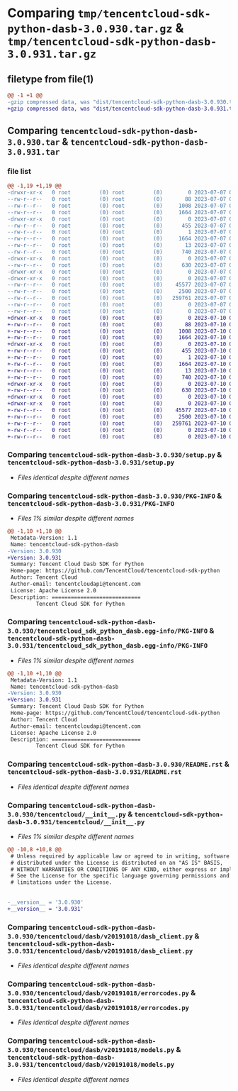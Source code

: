 # Comparing `tmp/tencentcloud-sdk-python-dasb-3.0.930.tar.gz` & `tmp/tencentcloud-sdk-python-dasb-3.0.931.tar.gz`

## filetype from file(1)

```diff
@@ -1 +1 @@
-gzip compressed data, was "dist/tencentcloud-sdk-python-dasb-3.0.930.tar", last modified: Fri Jul  7 00:21:52 2023, max compression
+gzip compressed data, was "dist/tencentcloud-sdk-python-dasb-3.0.931.tar", last modified: Mon Jul 10 00:38:28 2023, max compression
```

## Comparing `tencentcloud-sdk-python-dasb-3.0.930.tar` & `tencentcloud-sdk-python-dasb-3.0.931.tar`

### file list

```diff
@@ -1,19 +1,19 @@
-drwxr-xr-x   0 root         (0) root         (0)        0 2023-07-07 00:21:52.000000 tencentcloud-sdk-python-dasb-3.0.930/
--rw-r--r--   0 root         (0) root         (0)       88 2023-07-07 00:21:52.000000 tencentcloud-sdk-python-dasb-3.0.930/setup.cfg
--rw-r--r--   0 root         (0) root         (0)     1008 2023-07-07 00:21:52.000000 tencentcloud-sdk-python-dasb-3.0.930/setup.py
--rw-r--r--   0 root         (0) root         (0)     1664 2023-07-07 00:21:52.000000 tencentcloud-sdk-python-dasb-3.0.930/PKG-INFO
-drwxr-xr-x   0 root         (0) root         (0)        0 2023-07-07 00:21:52.000000 tencentcloud-sdk-python-dasb-3.0.930/tencentcloud_sdk_python_dasb.egg-info/
--rw-r--r--   0 root         (0) root         (0)      455 2023-07-07 00:21:52.000000 tencentcloud-sdk-python-dasb-3.0.930/tencentcloud_sdk_python_dasb.egg-info/SOURCES.txt
--rw-r--r--   0 root         (0) root         (0)        1 2023-07-07 00:21:52.000000 tencentcloud-sdk-python-dasb-3.0.930/tencentcloud_sdk_python_dasb.egg-info/dependency_links.txt
--rw-r--r--   0 root         (0) root         (0)     1664 2023-07-07 00:21:52.000000 tencentcloud-sdk-python-dasb-3.0.930/tencentcloud_sdk_python_dasb.egg-info/PKG-INFO
--rw-r--r--   0 root         (0) root         (0)       13 2023-07-07 00:21:52.000000 tencentcloud-sdk-python-dasb-3.0.930/tencentcloud_sdk_python_dasb.egg-info/top_level.txt
--rw-r--r--   0 root         (0) root         (0)      740 2023-07-07 00:21:52.000000 tencentcloud-sdk-python-dasb-3.0.930/README.rst
-drwxr-xr-x   0 root         (0) root         (0)        0 2023-07-07 00:21:52.000000 tencentcloud-sdk-python-dasb-3.0.930/tencentcloud/
--rw-r--r--   0 root         (0) root         (0)      630 2023-07-07 00:21:52.000000 tencentcloud-sdk-python-dasb-3.0.930/tencentcloud/__init__.py
-drwxr-xr-x   0 root         (0) root         (0)        0 2023-07-07 00:21:52.000000 tencentcloud-sdk-python-dasb-3.0.930/tencentcloud/dasb/
-drwxr-xr-x   0 root         (0) root         (0)        0 2023-07-07 00:21:52.000000 tencentcloud-sdk-python-dasb-3.0.930/tencentcloud/dasb/v20191018/
--rw-r--r--   0 root         (0) root         (0)    45577 2023-07-07 00:21:52.000000 tencentcloud-sdk-python-dasb-3.0.930/tencentcloud/dasb/v20191018/dasb_client.py
--rw-r--r--   0 root         (0) root         (0)     2500 2023-07-07 00:21:52.000000 tencentcloud-sdk-python-dasb-3.0.930/tencentcloud/dasb/v20191018/errorcodes.py
--rw-r--r--   0 root         (0) root         (0)   259761 2023-07-07 00:21:52.000000 tencentcloud-sdk-python-dasb-3.0.930/tencentcloud/dasb/v20191018/models.py
--rw-r--r--   0 root         (0) root         (0)        0 2023-07-07 00:21:52.000000 tencentcloud-sdk-python-dasb-3.0.930/tencentcloud/dasb/v20191018/__init__.py
--rw-r--r--   0 root         (0) root         (0)        0 2023-07-07 00:21:52.000000 tencentcloud-sdk-python-dasb-3.0.930/tencentcloud/dasb/__init__.py
+drwxr-xr-x   0 root         (0) root         (0)        0 2023-07-10 00:38:28.000000 tencentcloud-sdk-python-dasb-3.0.931/
+-rw-r--r--   0 root         (0) root         (0)       88 2023-07-10 00:38:28.000000 tencentcloud-sdk-python-dasb-3.0.931/setup.cfg
+-rw-r--r--   0 root         (0) root         (0)     1008 2023-07-10 00:38:28.000000 tencentcloud-sdk-python-dasb-3.0.931/setup.py
+-rw-r--r--   0 root         (0) root         (0)     1664 2023-07-10 00:38:28.000000 tencentcloud-sdk-python-dasb-3.0.931/PKG-INFO
+drwxr-xr-x   0 root         (0) root         (0)        0 2023-07-10 00:38:28.000000 tencentcloud-sdk-python-dasb-3.0.931/tencentcloud_sdk_python_dasb.egg-info/
+-rw-r--r--   0 root         (0) root         (0)      455 2023-07-10 00:38:28.000000 tencentcloud-sdk-python-dasb-3.0.931/tencentcloud_sdk_python_dasb.egg-info/SOURCES.txt
+-rw-r--r--   0 root         (0) root         (0)        1 2023-07-10 00:38:28.000000 tencentcloud-sdk-python-dasb-3.0.931/tencentcloud_sdk_python_dasb.egg-info/dependency_links.txt
+-rw-r--r--   0 root         (0) root         (0)     1664 2023-07-10 00:38:28.000000 tencentcloud-sdk-python-dasb-3.0.931/tencentcloud_sdk_python_dasb.egg-info/PKG-INFO
+-rw-r--r--   0 root         (0) root         (0)       13 2023-07-10 00:38:28.000000 tencentcloud-sdk-python-dasb-3.0.931/tencentcloud_sdk_python_dasb.egg-info/top_level.txt
+-rw-r--r--   0 root         (0) root         (0)      740 2023-07-10 00:38:28.000000 tencentcloud-sdk-python-dasb-3.0.931/README.rst
+drwxr-xr-x   0 root         (0) root         (0)        0 2023-07-10 00:38:28.000000 tencentcloud-sdk-python-dasb-3.0.931/tencentcloud/
+-rw-r--r--   0 root         (0) root         (0)      630 2023-07-10 00:38:28.000000 tencentcloud-sdk-python-dasb-3.0.931/tencentcloud/__init__.py
+drwxr-xr-x   0 root         (0) root         (0)        0 2023-07-10 00:38:28.000000 tencentcloud-sdk-python-dasb-3.0.931/tencentcloud/dasb/
+drwxr-xr-x   0 root         (0) root         (0)        0 2023-07-10 00:38:28.000000 tencentcloud-sdk-python-dasb-3.0.931/tencentcloud/dasb/v20191018/
+-rw-r--r--   0 root         (0) root         (0)    45577 2023-07-10 00:38:28.000000 tencentcloud-sdk-python-dasb-3.0.931/tencentcloud/dasb/v20191018/dasb_client.py
+-rw-r--r--   0 root         (0) root         (0)     2500 2023-07-10 00:38:28.000000 tencentcloud-sdk-python-dasb-3.0.931/tencentcloud/dasb/v20191018/errorcodes.py
+-rw-r--r--   0 root         (0) root         (0)   259761 2023-07-10 00:38:28.000000 tencentcloud-sdk-python-dasb-3.0.931/tencentcloud/dasb/v20191018/models.py
+-rw-r--r--   0 root         (0) root         (0)        0 2023-07-10 00:38:28.000000 tencentcloud-sdk-python-dasb-3.0.931/tencentcloud/dasb/v20191018/__init__.py
+-rw-r--r--   0 root         (0) root         (0)        0 2023-07-10 00:38:28.000000 tencentcloud-sdk-python-dasb-3.0.931/tencentcloud/dasb/__init__.py
```

### Comparing `tencentcloud-sdk-python-dasb-3.0.930/setup.py` & `tencentcloud-sdk-python-dasb-3.0.931/setup.py`

 * *Files identical despite different names*

### Comparing `tencentcloud-sdk-python-dasb-3.0.930/PKG-INFO` & `tencentcloud-sdk-python-dasb-3.0.931/PKG-INFO`

 * *Files 1% similar despite different names*

```diff
@@ -1,10 +1,10 @@
 Metadata-Version: 1.1
 Name: tencentcloud-sdk-python-dasb
-Version: 3.0.930
+Version: 3.0.931
 Summary: Tencent Cloud Dasb SDK for Python
 Home-page: https://github.com/TencentCloud/tencentcloud-sdk-python
 Author: Tencent Cloud
 Author-email: tencentcloudapi@tencent.com
 License: Apache License 2.0
 Description: ============================
         Tencent Cloud SDK for Python
```

### Comparing `tencentcloud-sdk-python-dasb-3.0.930/tencentcloud_sdk_python_dasb.egg-info/PKG-INFO` & `tencentcloud-sdk-python-dasb-3.0.931/tencentcloud_sdk_python_dasb.egg-info/PKG-INFO`

 * *Files 1% similar despite different names*

```diff
@@ -1,10 +1,10 @@
 Metadata-Version: 1.1
 Name: tencentcloud-sdk-python-dasb
-Version: 3.0.930
+Version: 3.0.931
 Summary: Tencent Cloud Dasb SDK for Python
 Home-page: https://github.com/TencentCloud/tencentcloud-sdk-python
 Author: Tencent Cloud
 Author-email: tencentcloudapi@tencent.com
 License: Apache License 2.0
 Description: ============================
         Tencent Cloud SDK for Python
```

### Comparing `tencentcloud-sdk-python-dasb-3.0.930/README.rst` & `tencentcloud-sdk-python-dasb-3.0.931/README.rst`

 * *Files identical despite different names*

### Comparing `tencentcloud-sdk-python-dasb-3.0.930/tencentcloud/__init__.py` & `tencentcloud-sdk-python-dasb-3.0.931/tencentcloud/__init__.py`

 * *Files 1% similar despite different names*

```diff
@@ -10,8 +10,8 @@
 # Unless required by applicable law or agreed to in writing, software
 # distributed under the License is distributed on an "AS IS" BASIS,
 # WITHOUT WARRANTIES OR CONDITIONS OF ANY KIND, either express or implied.
 # See the License for the specific language governing permissions and
 # limitations under the License.
 
 
-__version__ = '3.0.930'
+__version__ = '3.0.931'
```

### Comparing `tencentcloud-sdk-python-dasb-3.0.930/tencentcloud/dasb/v20191018/dasb_client.py` & `tencentcloud-sdk-python-dasb-3.0.931/tencentcloud/dasb/v20191018/dasb_client.py`

 * *Files identical despite different names*

### Comparing `tencentcloud-sdk-python-dasb-3.0.930/tencentcloud/dasb/v20191018/errorcodes.py` & `tencentcloud-sdk-python-dasb-3.0.931/tencentcloud/dasb/v20191018/errorcodes.py`

 * *Files identical despite different names*

### Comparing `tencentcloud-sdk-python-dasb-3.0.930/tencentcloud/dasb/v20191018/models.py` & `tencentcloud-sdk-python-dasb-3.0.931/tencentcloud/dasb/v20191018/models.py`

 * *Files identical despite different names*

